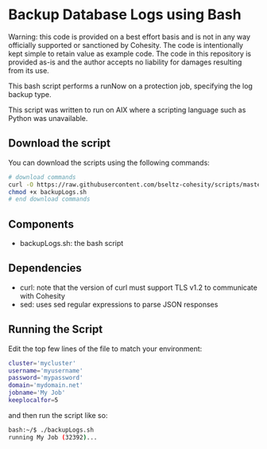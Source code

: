 # Backup Database Logs using Bash

Warning: this code is provided on a best effort basis and is not in any way officially supported or sanctioned by Cohesity. The code is intentionally kept simple to retain value as example code. The code in this repository is provided as-is and the author accepts no liability for damages resulting from its use.

This bash script performs a runNow on a protection job, specifying the log backup type.

This script was written to run on AIX where a scripting language such as Python was unavailable.

## Download the script

You can download the scripts using the following commands:

```bash
# download commands
curl -O https://raw.githubusercontent.com/bseltz-cohesity/scripts/master/bash/backupLogs.sh
chmod +x backupLogs.sh
# end download commands
```

## Components

* backupLogs.sh: the bash script

## Dependencies

* curl: note that the version of curl must support TLS v1.2 to communicate with Cohesity
* sed: uses sed regular expressions to parse JSON responses

## Running the Script

Edit the top few lines of the file to match your environment:

```bash
cluster='mycluster'
username='myusername'
password='mypassword'
domain='mydomain.net'
jobname='My Job'
keeplocalfor=5
```

and then run the script like so:

```bash
bash:~/$ ./backupLogs.sh
running My Job (32392)...
```
